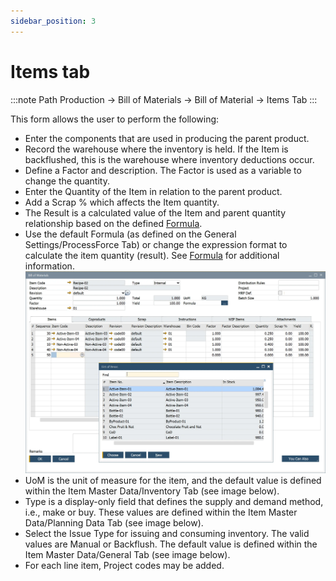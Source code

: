 ```yaml
---
sidebar_position: 3
---
```


# Items tab

:::note Path
    Production → Bill of Materials → Bill of Material → Items Tab
:::

This form allows the user to perform the following:

- Enter the components that are used in producing the parent product.
- Record the warehouse where the inventory is held. If the Item is backflushed, this is the warehouse where inventory deductions occur.
- Define a Factor and description. The Factor is used as a variable to change the quantity.
- Enter the Quantity of the Item in relation to the parent product.
- Add a Scrap % which affects the Item quantity.
- The Result is a calculated value of the Item and parent quantity relationship based on the defined [Formula](../formula.md).
- Use the default Formula (as defined on the General Settings/ProcessForce Tab) or change the expression format to calculate the item quantity (result). See [Formula](../formula.md) for additional information.
  ![Items Tab](./media/bom-items/bill-of-materials-item-tab.webp)
- UoM is the unit of measure for the item, and the default value is defined within the Item Master Data/Inventory Tab (see image below).
- Type is a display-only field that defines the supply and demand method, i.e., make or buy. These values are defined within the Item Master Data/Planning Data Tab (see image below).
- Select the Issue Type for issuing and consuming inventory. The valid values are Manual or Backflush. The default value is defined within the Item Master Data/General Tab (see image below).
- For each line item, Project codes may be added.
